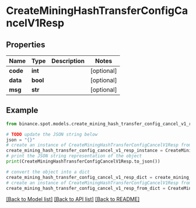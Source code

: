 # CreateMiningHashTransferConfigCancelV1Resp


## Properties

Name | Type | Description | Notes
------------ | ------------- | ------------- | -------------
**code** | **int** |  | [optional] 
**data** | **bool** |  | [optional] 
**msg** | **str** |  | [optional] 

## Example

```python
from binance.spot.models.create_mining_hash_transfer_config_cancel_v1_resp import CreateMiningHashTransferConfigCancelV1Resp

# TODO update the JSON string below
json = "{}"
# create an instance of CreateMiningHashTransferConfigCancelV1Resp from a JSON string
create_mining_hash_transfer_config_cancel_v1_resp_instance = CreateMiningHashTransferConfigCancelV1Resp.from_json(json)
# print the JSON string representation of the object
print(CreateMiningHashTransferConfigCancelV1Resp.to_json())

# convert the object into a dict
create_mining_hash_transfer_config_cancel_v1_resp_dict = create_mining_hash_transfer_config_cancel_v1_resp_instance.to_dict()
# create an instance of CreateMiningHashTransferConfigCancelV1Resp from a dict
create_mining_hash_transfer_config_cancel_v1_resp_from_dict = CreateMiningHashTransferConfigCancelV1Resp.from_dict(create_mining_hash_transfer_config_cancel_v1_resp_dict)
```
[[Back to Model list]](../README.md#documentation-for-models) [[Back to API list]](../README.md#documentation-for-api-endpoints) [[Back to README]](../README.md)


